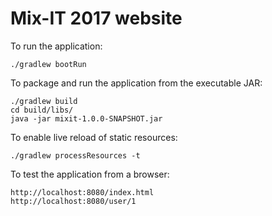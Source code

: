 # Mix-IT 2017 website

To run the application:
```
./gradlew bootRun
```

To package and run the application from the executable JAR:
```
./gradlew build
cd build/libs/
java -jar mixit-1.0.0-SNAPSHOT.jar
```

To enable live reload of static resources:
```
./gradlew processResources -t
```

To test the application from a browser:
```
http://localhost:8080/index.html
http://localhost:8080/user/1
```
